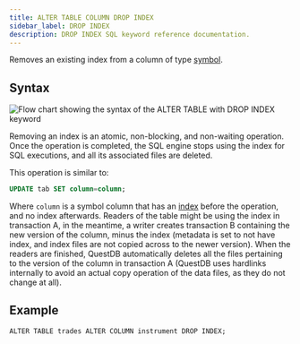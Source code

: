 ```yaml
---
title: ALTER TABLE COLUMN DROP INDEX
sidebar_label: DROP INDEX
description: DROP INDEX SQL keyword reference documentation.
---
```


Removes an existing index from a column of type [symbol](/docs/concept/symbol/).

## Syntax

![Flow chart showing the syntax of the ALTER TABLE with DROP INDEX keyword](/img/docs/diagrams/alterTableDropIndex.svg)

Removing an index is an atomic, non-blocking, and non-waiting operation. Once
the operation is completed, the SQL engine stops using the index for SQL
executions, and all its associated files are deleted.

This operation is similar to:

```sql
UPDATE tab SET column=column;
```

Where `column` is a symbol column that has an [index](/docs/concept/indexes/) before the operation, and no
index afterwards. Readers of the table might be using the index in transaction
A, in the meantime, a writer creates transaction B containing the new version of
the column, minus the index (metadata is set to not have index, and index files
are not copied across to the newer version). When the readers are finished,
QuestDB automatically deletes all the files pertaining to the version of the
column in transaction A (QuestDB uses hardlinks internally to avoid an actual
copy operation of the data files, as they do not change at all).

## Example

```questdb-sql title="Removing an index"
ALTER TABLE trades ALTER COLUMN instrument DROP INDEX;
```

